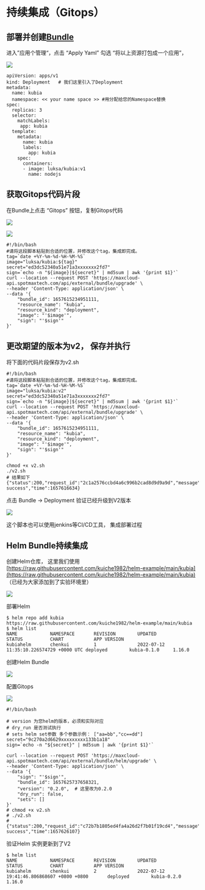 # 持续集成（Gitops）

## 部署并创建[Bundle](https://doc.spotmaxtech.com/guide/workshop/bundleManagement.html)

进入”应用个管理“，点击 “Apply Yaml” 勾选 “将以上资源打包成一个应用”，&#x20;

![](<../../../.gitbook/assets/image (209) (1) (1) (1).png>)

```
apiVersion: apps/v1
kind: Deployment   # 我们这里引入了Deployment
metadata:
  name: kubia
  namespace: << your name space >> #用分配给您的Namespace替换
spec:
  replicas: 3
  selector:
    matchLabels:
     app: kubia
  template:
    metadata:
      name: kubia
      labels:
        app: kubia
    spec:
      containers:
      - image: luksa/kubia:v1
        name: nodejs
```

## 获取Gitops代码片段

在Bundle上点击 “Gitops” 按钮，复制Gitops代码

![](<../../../.gitbook/assets/image (206).png>)

![](<../../../.gitbook/assets/image (208) (1) (1).png>)

```
#!/bin/bash
#请将这段脚本粘贴到合适的位置，并修改这个tag，集成即完成。
tag=`date +%Y-%m-%d-%H-%M-%S`
image="luksa/kubia:${tag}"
secret="ed3dc52340a51e71a3xxxxxxx2fd7"
sign=`echo -n "${image}|${secret}" | md5sum | awk '{print $1}'`
curl --location --request POST 'https://maxcloud-api.spotmaxtech.com/api/external/bundle/upgrade' \
--header 'Content-Type: application/json' \
--data '{
    "bundle_id": 1657615234951111,
    "resource_name": "kubia",
    "resource_kind": "deployment",
    "image": "'$image'",
    "sign": "'$sign'"
}'
```

## 更改期望的版本为v2， 保存并执行

将下面的代码片段保存为v2.sh&#x20;

```
#!/bin/bash
#请将这段脚本粘贴到合适的位置，并修改这个tag，集成即完成。
tag=`date +%Y-%m-%d-%H-%M-%S`
image="luksa/kubia:v2"
secret="ed3dc52340a51e71a3xxxxxxx2fd7"
sign=`echo -n "${image}|${secret}" | md5sum | awk '{print $1}'`
curl --location --request POST 'https://maxcloud-api.spotmaxtech.com/api/external/bundle/upgrade' \
--header 'Content-Type: application/json' \
--data '{
    "bundle_id": 1657615234951111,
    "resource_name": "kubia",
    "resource_kind": "deployment",
    "image": "'$image'",
    "sign": "'$sign'"
}'
```

```
chmod +x v2.sh
./v2.sh
# 结果如下
{"status":200,"request_id":"2c1a2576ccbd4a6c996b2cad8d9d9a9d","message":"success","data":"create success","time":1657616634}
```

点击 Bundle -> Deployment 验证已经升级到V2版本

![](<../../../.gitbook/assets/image (210) (1).png>)

这个脚本也可以使用jenkins等CI/CD工具， 集成部署过程

## Helm Bundle持续集成

创建Helm仓库， 这里我们使用[https://raw.githubusercontent.com/kuiche1982/helm-example/main/kubia](https://raw.githubusercontent.com/kuiche1982/helm-example/main/kubia) （已经为大家添加到了实验环境里）

![](<../../../.gitbook/assets/image (213) (1).png>)

部署Helm

```
$ helm repo add kubia https://raw.githubusercontent.com/kuiche1982/helm-example/main/kubia
$ helm list
NAME            NAMESPACE       REVISION        UPDATED                                 STATUS          CHART           APP VERSION
kubiahelm       chenkui         1               2022-07-12 11:35:10.226574729 +0000 UTC deployed        kubia-0.1.0     1.16.0  
```

创建Helm Bundle

![](<../../../.gitbook/assets/image (212).png>)

配置Gitops

![](<../../../.gitbook/assets/image (216) (1).png>)

```
#!/bin/bash

# version 为您helm的版本，必须和实际对应
# dry_run 是否测试执行
# sets helm set参数 多个参数示例： ["aa=bb","cc==dd"]
secret="9c270a2d6629xxxxxxxxx133b1a18"
sign=`echo -n "${secret}" | md5sum | awk '{print $1}'`

curl --location --request POST 'https://maxcloud-api.spotmaxtech.com/api/external/bundle/helm/upgrade' \
--header 'Content-Type: application/json' \
--data '{
    "sign": "'$sign'",
    "bundle_id": 1657625737658321,
    "version": "0.2.0",  # 这里改为0.2.0
    "dry_run": false,
    "sets": []
}'
# chmod +x v2.sh
# ./v2.sh
# {"status":200,"request_id":"c72b7b1805ed4fa4a26d2f7b01f19cd4","message":"success","data":"apply success","time":1657626107}
```

验证Helm 实例更新到了V2

```
$ helm list   
NAME            NAMESPACE       REVISION        UPDATED                                         STATUS          CHART           APP VERSION
kubiahelm       chenkui         2               2022-07-12 19:41:46.806868607 +0800 +0800       deployed        kubia-0.2.0     1.16.0   
```
